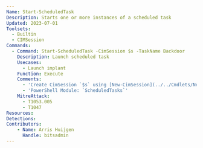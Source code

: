 ```yaml
---
Name: Start-ScheduledTask
Description: Starts one or more instances of a scheduled task
Updated: 2023-07-01
Toolsets:
  - Builtin
  - CIMSession
Commands:
  - Command: Start-ScheduledTask -CimSession $s -TaskName Backdoor
    Description: Launch scheduled task
    Usecases:
      - Launch implant
    Function: Execute
    Comments:
      - 'Create CimSession `$s` using [New-CimSession](../../Cmdlets/New-CimSession/)'
      - 'PowerShell Module: `ScheduledTasks`'
    MitreAttack:
      - T1053.005
      - T1047
Resources:
Detections:
Contributors:
    - Name: Arris Huijgen
      Handle: bitsadmin
---
```

